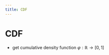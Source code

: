 ```yaml
---
title: CDF
---
```


# CDF
- get cumulative density function $\varphi : \mathbb{R} \rightarrow [0,1]$






